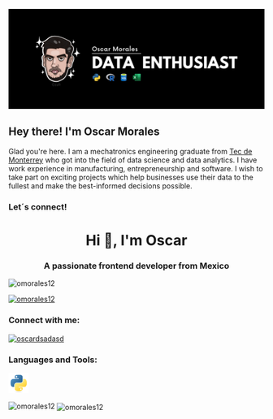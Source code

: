 ![Banner](https://github.com/omorales12/omorales12/blob/main/Github%20Banner.png)

## Hey there! I'm Oscar Morales

Glad you're here. I am a mechatronics engineering graduate from [Tec de Monterrey](https://tec.mx/es) who got into the field of data science and data analytics. I have work experience in manufacturing, entrepreneurship and software. I wish to take part on exciting projects which help businesses use their data to the fullest and make the best-informed decisions possible.

### Let´s connect!

<h1 align="center">Hi 👋, I'm Oscar</h1>
<h3 align="center">A passionate frontend developer from Mexico</h3>

<p align="left"> <img src="https://komarev.com/ghpvc/?username=omorales12&label=Profile%20views&color=0e75b6&style=flat" alt="omorales12" /> </p>

<p align="left"> <a href="https://github.com/ryo-ma/github-profile-trophy"><img src="https://github-profile-trophy.vercel.app/?username=omorales12" alt="omorales12" /></a> </p>

<h3 align="left">Connect with me:</h3>
<p align="left">
<a href="https://linkedin.com/in/oscardsadasd" target="blank"><img align="center" src="https://raw.githubusercontent.com/rahuldkjain/github-profile-readme-generator/master/src/images/icons/Social/linked-in-alt.svg" alt="oscardsadasd" height="30" width="40" /></a>
</p>

<h3 align="left">Languages and Tools:</h3>
<p align="left"> <a href="https://www.python.org" target="_blank" rel="noreferrer"> <img src="https://raw.githubusercontent.com/devicons/devicon/master/icons/python/python-original.svg" alt="python" width="40" height="40"/> </a> </p>

<p><img align="left" src="https://github-readme-stats.vercel.app/api/top-langs?username=omorales12&show_icons=true&locale=en&layout=compact" alt="omorales12" /></p>

<p>&nbsp;<img align="center" src="https://github-readme-stats.vercel.app/api?username=omorales12&show_icons=true&locale=en" alt="omorales12" /></p>
